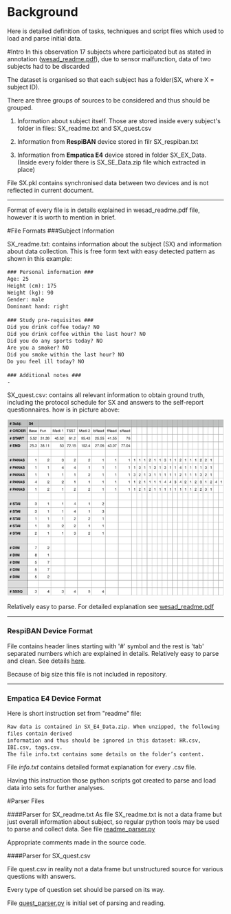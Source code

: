 # Background

Here is detailed definition of tasks, techniques and script files which used to load and parse initial data.

#Intro
In this observation 17 subjects where participated but as stated in 
annotation ([wesad_readme.pdf](assets/wesad_readme.pdf)), due to sensor 
malfunction, data of two subjects had to be discarded 

The dataset is organised so that each subject has a folder(SX, where X = subject ID).


There are three groups of sources to be considered and thus should be grouped.

1. Information about subject itself.
Those are stored inside every subject's folder in files: SX_readme.txt and SX_quest.csv


2. Information from **RespiBAN** device stored in filr SX_respiban.txt

3. Information from **Empatica E4** device stored in folder SX_EX_Data.
(Inside every folder there is SX_SE_Data.zip file which extracted in place)


File SX.pkl contains synchronised data between two devices and is not reflected in current document.


---
Format of every file is in details explained in wesad_readme.pdf file, however it is worth to mention in brief.

#File Formats
###Subject Information

SX_readme.txt: contains information about the subject (SX) and information about data collection.
This is free form text with easy detected pattern as shown in this example:

```
### Personal information ###
Age: 25
Height (cm): 175
Weight (kg): 90
Gender: male
Dominant hand: right

### Study pre-requisites ###
Did you drink coffee today? NO
Did you drink coffee within the last hour? NO
Did you do any sports today? NO
Are you a smoker? NO
Did you smoke within the last hour? NO
Do you feel ill today? NO

### Additional notes ###
-
```

SX_quest.csv: contains all relevant information to obtain ground truth, including the protocol 
schedule for SX and answers to the self-report questionnaires. how is in picture above:

![QUEST_FORMAT](assets/quest_csv.png)


Relatively easy to parse. For detailed explanation see [wesad_readme.pdf](assets/wesad_readme.pdf)

---
### RespiBAN Device Format

File contains header lines starting with '#' symbol and the rest is 'tab' separated numbers which are
explained in details. Relatively easy to parse and clean. 
See details [here](http://www.biosignalsplux.com/en/respiban-professional).

Because of big size this file is not included in repository.

---
### Empatica E4 Device Format

Here is short instruction set from "readme" file:
```
Raw data is contained in SX_E4_Data.zip. When unzipped, the following files contain derived 
information and thus should be ignored in this dataset: HR.csv, IBI.csv, tags.csv.
The file info.txt contains some details on the folder’s content.
```

File _info.txt_ contains detailed format explanation for every .csv file.


Having this instruction those python scripts got created to parse and load data into sets for further analyses.


#Parser Files

####Parser for SX_readme.txt
As file SX_readme.txt is not a data frame but just overall information 
about subject, so regular python tools may be used to parse and collect data.
See file [readme_parser.py](src/readme_parser.py)

Appropriate comments made in the source code.


####Parser for SX_quest.csv

File quest.csv in reality not a data frame but unstructured source for various questions with answers.

Every type of question set should be parsed on its way.

File [quest_parser.py](src/quest_parser.py) is initial set of parsing and reading.